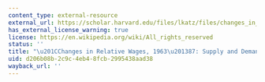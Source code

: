 ```yaml
---
content_type: external-resource
external_url: https://scholar.harvard.edu/files/lkatz/files/changes_in_relative_wages_1963-1987_supply_and_demand_factors.pdf
has_external_license_warning: true
license: https://en.wikipedia.org/wiki/All_rights_reserved
status: ''
title: "\u201CChanges in Relative Wages, 1963\u201387: Supply and Demand Factors.\""
uid: d206b08b-2c9c-4eb4-8fcb-2995438aad38
wayback_url: ''
---
```

